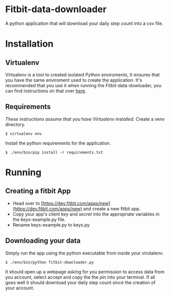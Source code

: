 # Fitbit-data-downloader
A python application that will download your daily step count into a csv file.

# Installation
## Virtualenv
Virtualenv is a tool to created isolated Python enviroments, It ensures that
you have the same enviroment used to create the application. It's recommended
that you use it when running the Fitbit-data-dowloader, you can find
instructions on that over
[here](https://virtualenv.pypa.io/en/latest/installation.html).

## Requirements 
*These instructions assume that you have Virtualenv installed.*
Create a venv directory.

```
$ virtualenv env
```

Install the python requirements for the application.

```
$ ./env/bin/pip install -r requirements.txt
```

# Running
## Creating a fitbit App
 - Head over to [https://dev.fitbit.com/apps/new](https://dev.fitbit.com/apps/new)
and create a new fitbit app. 
 - Copy your app's client *key* and *secret* into the appropriate variables in the keys-example.py file.
 - Rename keys-example.py to keys.py

## Downloading your data
Simply run the app using the python executable from inside your virutalenv.

```
$ ./env/bin/python fitbit-downloader.py
```

It should open up a webpage asking for you permission to access data from you
account, select accept and copy the the pin into your terminal. If all goes
well it should download your daily step count since the creation of your account.
